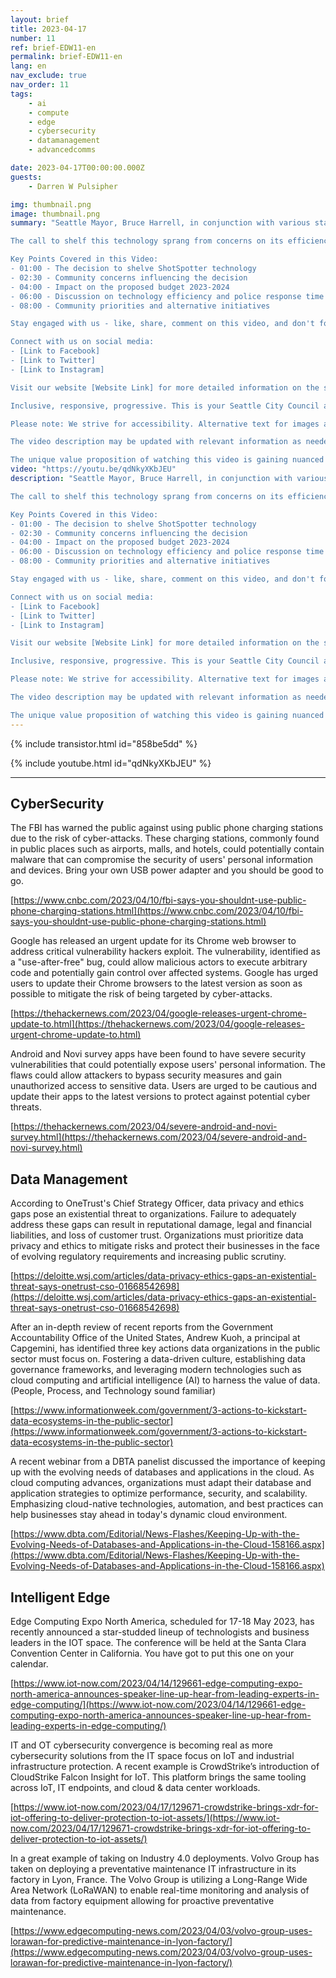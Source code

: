 ```yaml
---
layout: brief
title: 2023-04-17
number: 11
ref: brief-EDW11-en
permalink: brief-EDW11-en
lang: en
nav_exclude: true
nav_order: 11
tags:
    - ai
    - compute
    - edge
    - cybersecurity
    - datamanagement
    - advancedcomms

date: 2023-04-17T00:00:00.000Z
guests:
    - Darren W Pulsipher

img: thumbnail.png
image: thumbnail.png
summary: "Seattle Mayor, Bruce Harrell, in conjunction with various stakeholders, has decided to abandon the planned implementation of the ShotSpotter technology. This decision is a response to concerns raised by the Seattle community and city council. An exclusion of a million-dollar funding for ShotSpotter in the projected budget for 2023-2024 demonstrates that the community's voice is taken into account.

The call to shelf this technology sprang from concerns on its efficiency, potential impact on police response times, and the community's priorities for personal services and support for the homeless. This video aims to discuss the decision-making process and the reasons behind this stance.

Key Points Covered in this Video:
- 01:00 - The decision to shelve ShotSpotter technology
- 02:30 - Community concerns influencing the decision
- 04:00 - Impact on the proposed budget 2023-2024
- 06:00 - Discussion on technology efficiency and police response time
- 08:00 - Community priorities and alternative initiatives

Stay engaged with us - like, share, comment on this video, and don't forget to subscribe to our channel for more updates.

Connect with us on social media:
- [Link to Facebook]
- [Link to Twitter]
- [Link to Instagram]

Visit our website [Website Link] for more detailed information on the subject.

Inclusive, responsive, progressive. This is your Seattle City Council at work. #SeattleCity #CouncilUpdate

Please note: We strive for accessibility. Alternative text for images and clear language has been utilized for this purpose.

The video description may be updated with relevant information as needed. While we include keywords to aid search visibility, we ensure readability remains paramount to avoid keyword stuffing.

The unique value proposition of watching this video is gaining nuanced insights into community engagement and policy decision making in Seattle city governance.Blog: https://embracingdigital.org/brief-EDW70-frPodcast: https://share.transistor.fm/s/864bee12"
video: "https://youtu.be/qdNkyXKbJEU"
description: "Seattle Mayor, Bruce Harrell, in conjunction with various stakeholders, has decided to abandon the planned implementation of the ShotSpotter technology. This decision is a response to concerns raised by the Seattle community and city council. An exclusion of a million-dollar funding for ShotSpotter in the projected budget for 2023-2024 demonstrates that the community's voice is taken into account.

The call to shelf this technology sprang from concerns on its efficiency, potential impact on police response times, and the community's priorities for personal services and support for the homeless. This video aims to discuss the decision-making process and the reasons behind this stance.

Key Points Covered in this Video:
- 01:00 - The decision to shelve ShotSpotter technology
- 02:30 - Community concerns influencing the decision
- 04:00 - Impact on the proposed budget 2023-2024
- 06:00 - Discussion on technology efficiency and police response time
- 08:00 - Community priorities and alternative initiatives

Stay engaged with us - like, share, comment on this video, and don't forget to subscribe to our channel for more updates.

Connect with us on social media:
- [Link to Facebook]
- [Link to Twitter]
- [Link to Instagram]

Visit our website [Website Link] for more detailed information on the subject.

Inclusive, responsive, progressive. This is your Seattle City Council at work. #SeattleCity #CouncilUpdate

Please note: We strive for accessibility. Alternative text for images and clear language has been utilized for this purpose.

The video description may be updated with relevant information as needed. While we include keywords to aid search visibility, we ensure readability remains paramount to avoid keyword stuffing.

The unique value proposition of watching this video is gaining nuanced insights into community engagement and policy decision making in Seattle city governance.Blog: https://embracingdigital.org/brief-EDW70-frPodcast: https://share.transistor.fm/s/864bee12"
---
```



{% include transistor.html id="858be5dd" %}



{% include youtube.html id="qdNkyXKbJEU" %}


---

## CyberSecurity

The FBI has warned the public against using public phone charging stations due to the risk of cyber-attacks. These charging stations, commonly found in public places such as airports, malls, and hotels, could potentially contain malware that can compromise the security of users' personal information and devices.  Bring your own USB power adapter and you should be good to go.

[https://www.cnbc.com/2023/04/10/fbi-says-you-shouldnt-use-public-phone-charging-stations.html](https://www.cnbc.com/2023/04/10/fbi-says-you-shouldnt-use-public-phone-charging-stations.html)

Google has released an urgent update for its Chrome web browser to address critical vulnerability hackers exploit. The vulnerability, identified as a "use-after-free" bug, could allow malicious actors to execute arbitrary code and potentially gain control over affected systems. Google has urged users to update their Chrome browsers to the latest version as soon as possible to mitigate the risk of being targeted by cyber-attacks.

[https://thehackernews.com/2023/04/google-releases-urgent-chrome-update-to.html](https://thehackernews.com/2023/04/google-releases-urgent-chrome-update-to.html)

Android and Novi survey apps have been found to have severe security vulnerabilities that could potentially expose users' personal information. The flaws could allow attackers to bypass security measures and gain unauthorized access to sensitive data. Users are urged to be cautious and update their apps to the latest versions to protect against potential cyber threats.

[https://thehackernews.com/2023/04/severe-android-and-novi-survey.html](https://thehackernews.com/2023/04/severe-android-and-novi-survey.html)

## Data Management

According to OneTrust's Chief Strategy Officer, data privacy and ethics gaps pose an existential threat to organizations. Failure to adequately address these gaps can result in reputational damage, legal and financial liabilities, and loss of customer trust. Organizations must prioritize data privacy and ethics to mitigate risks and protect their businesses in the face of evolving regulatory requirements and increasing public scrutiny.

[https://deloitte.wsj.com/articles/data-privacy-ethics-gaps-an-existential-threat-says-onetrust-cso-01668542698](https://deloitte.wsj.com/articles/data-privacy-ethics-gaps-an-existential-threat-says-onetrust-cso-01668542698)

After an in-depth review of recent reports from the Government Accountability Office of the United States, Andrew Kuoh, a principal at Capgemini, has identified three key actions data organizations in the public sector must focus on. Fostering a data-driven culture, establishing data governance frameworks, and leveraging modern technologies such as cloud computing and artificial intelligence (AI) to harness the value of data. (People, Process, and Technology sound familiar)

[https://www.informationweek.com/government/3-actions-to-kickstart-data-ecosystems-in-the-public-sector](https://www.informationweek.com/government/3-actions-to-kickstart-data-ecosystems-in-the-public-sector)

A recent webinar from a DBTA panelist discussed the importance of keeping up with the evolving needs of databases and applications in the cloud. As cloud computing advances, organizations must adapt their database and application strategies to optimize performance, security, and scalability. Emphasizing cloud-native technologies, automation, and best practices can help businesses stay ahead in today's dynamic cloud environment.

[https://www.dbta.com/Editorial/News-Flashes/Keeping-Up-with-the-Evolving-Needs-of-Databases-and-Applications-in-the-Cloud-158166.aspx](https://www.dbta.com/Editorial/News-Flashes/Keeping-Up-with-the-Evolving-Needs-of-Databases-and-Applications-in-the-Cloud-158166.aspx)

## Intelligent Edge

Edge Computing Expo North America, scheduled for 17-18 May 2023, has recently announced a star-studded lineup of technologists and business leaders in the IOT space. The conference will be held at the Santa Clara Convention Center in California. You have got to put this one on your calendar.

[https://www.iot-now.com/2023/04/14/129661-edge-computing-expo-north-america-announces-speaker-line-up-hear-from-leading-experts-in-edge-computing/](https://www.iot-now.com/2023/04/14/129661-edge-computing-expo-north-america-announces-speaker-line-up-hear-from-leading-experts-in-edge-computing/)

IT and OT cybersecurity convergence is becoming real as more cybersecurity solutions from the IT space focus on IoT and industrial infrastructure protection. A recent example is CrowdStrike’s introduction of CloudStrike Falcon Insight for IoT. This platform brings the same tooling across IoT, IT endpoints, and cloud & data center workloads.

[https://www.iot-now.com/2023/04/17/129671-crowdstrike-brings-xdr-for-iot-offering-to-deliver-protection-to-iot-assets/](https://www.iot-now.com/2023/04/17/129671-crowdstrike-brings-xdr-for-iot-offering-to-deliver-protection-to-iot-assets/)

In a great example of taking on Industry 4.0 deployments. Volvo Group has taken on deploying a preventative maintenance IT infrastructure in its factory in Lyon, France. The Volvo Group is utilizing a Long-Range Wide Area Network (LoRaWAN) to enable real-time monitoring and analysis of data from factory equipment allowing for proactive preventative maintenance.

[https://www.edgecomputing-news.com/2023/04/03/volvo-group-uses-lorawan-for-predictive-maintenance-in-lyon-factory/](https://www.edgecomputing-news.com/2023/04/03/volvo-group-uses-lorawan-for-predictive-maintenance-in-lyon-factory/)


